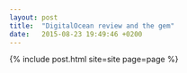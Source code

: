 ```yaml
---
layout: post
title:  "DigitalOcean review and the gem"
date:   2015-08-23 19:49:46 +0200
---
```

{% include post.html site=site page=page %}
